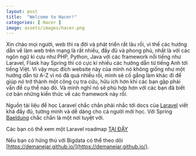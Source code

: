 ```yaml
---
layout: post
title:  "Welcome to Hacer!"
categories: [ Hacer ]
image: assets/images/hacer.png
---
```

Xin chào mọi người, web thì ra đời và phát triển rất lâu rồi, vì thế các hướng dẫn về làm web trên mạng là rất nhiều, đầy đủ và phong phú, nhất là với các ngôn ngữ kì cựu như PHP, Python, Java với các framework nổi tiếng như Laravel, Flask hay Spring thì có cực kì nhiều các hướng dẫn từ tiếng Anh tới tiếng Việt. Vì vậy mục đích website này của mình nó không giống như một hướng dẫn từ A-Z vì nó đã quá nhiều rồi, mình sẽ cố gắng làm khác đi để giúp nó trở thành một công cụ tra cứu, hữu ích hơn khi các bạn gặp phải vấn đề cụ thể nào đó. Và mình nghĩ nó sẽ phù hợp hơn với các bạn đã biết cơ bản những kiến thức về các framework này rồi.

Nguồn tài liệu để học Laravel chắc chắn phải nhắc tới docs của [Laravel](https://laravel.com/docs/9.x) viết khá đầy đủ, tường minh và dễ dàng cho cả người mới học. Với Spring [Baeldung](https://www.baeldung.com/) chắc chắn là một nơi tuyệt vời.

Các bạn có thể xem một Laravel roadmap [TẠI ĐÂY](https://github.com/Hasnayeen/laravel-developer-roadmap)

Nếu bạn có hứng thú với Bigdata có thể theo dõi [https://demanejar.github.io/](https://demanejar.github.io/).

